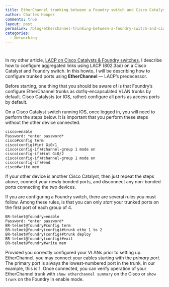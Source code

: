```yaml
---
title: EtherChannel trunking between a Foundry switch and Cisco Catalyst
author: Charles Hooper
comments: true
layout: post
permalink: /blog/etherchannel-trunking-between-a-foundry-switch-and-cisco-catalyst/
categories:
  - Networking
---
```

# 

In my other article, [LACP on Cisco Catalysts & Foundry switches][1], I describe how to configure aggregated links using LACP (802.3ad) on a Cisco Catalyst and Foundry switch. In this howto, I will be describing how to configure trunked ports using **EtherChannel** — LACP’s predecessor.

 [1]: http://charleshooper.posterous.com/link-aggregation-on-cisco-catalysts-and-found

Before starting, one thing that you should be aware of is that Foundry’s configure EtherChannel trunks as dot1q-encapsulated VLAN trunks by default. Cisco Catalysts (or IOS, rather) configure all ports as access ports by default.

On a Cisco Catalyst switch running IOS, once logged in, you will need to perform the steps below. It is important that you perform these steps without the other device connected.

    cisco>enable
    Password: *enter password*
    cisco#config term
    cisco(config)#int Gi0/1
    cisco(config-if)#channel-group 1 mode on
    cisco(config-if)#int Gi0/2
    cisco(config-if)#channel-group 1 mode on
    cisco(config-if)#end
    cisco#write mem

If your other device is another Cisco Catalyst, then just repeat the steps above, connect your newly bonded ports, and disconnect any non-bonded ports connecting the two devices.

If you are configuring a Foundry switch, there are several rules you must follow. Among these rules, is that you can only *start* your trunked ports on the first port of each group of 4.

    BR-telnet@foundry>enable
    Password: *enter password*
    BR-telnet@foundry#config term
    BR-telnet@foundry(config)#trunk ethe 1 to 2
    BR-telnet@foundry(config)#trunk deploy
    BR-telnet@foundry(config)#exit
    BR-telnet@foundry#write mem

Provided you correctly configured your VLANs prior to setting up EtherChannel, you may connect your cables starting with the *primary port*. The primary port is always the lowest-numbered port in the trunk, in our example, this is 1. Once connected, you can verify operation of your EtherChannel trunk with `show etherchannel summary` on the Cisco or `show trunk` on the Foundry in enable mode.
